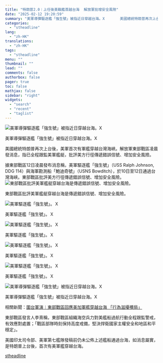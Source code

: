 ```yaml
---
title: "特朗普2.0︱上任後美戰艦首越台海  解放軍批增安全風險"
date: "2025-02-12 19:20:59"
summary: "美軍導彈驅逐艦「強生號」被指近日穿越台海。X       美國總統特朗普再次上台後，美軍首次..."
categories:
  - "stheadline"
lang:
  - "zh-HK"
translations:
  - "zh-HK"
tags:
  - "stheadline"
menu: ""
thumbnail: ""
lead: ""
comments: false
authorbox: false
pager: true
toc: false
mathjax: false
sidebar: "right"
widgets:
  - "search"
  - "recent"
  - "taglist"
---
```


![美軍導彈驅逐艦「強生號」被指近日穿越台海。X](https://image.stheadline.com/f/680p0/0x0/100/none/59abd1679414783077731f98c4cad231/stheadline/inewsmedia/20250212/_2025021218493885014.jpg)

美軍導彈驅逐艦「強生號」被指近日穿越台海。X




美國總統特朗普再次上台後，美軍首次有軍艦穿越台灣海峽。解放軍東部戰區凌晨發消息，指已全程跟監美軍艦艇，批評美方行徑傳遞錯誤信號、增加安全風險。

據東部戰區12日凌晨發布消息稱，美軍驅逐艦「強生號」（USS Ralph Johnson, DDG 114）與海軍勘測船「鮑迪奇號」（USNS Bowditch），於10日至12日通過台灣海峽。東部戰區批評美方行徑傳遞錯誤信號、增加安全風險。
 ![東部戰區批評美軍艦艇穿越台海是傳遞錯誤信號、增加安全風險。](https://image.hkhl.hk/f/1024p0/0x0/100/none/fe889550692026c0fab991e94ab3e2c9/2025-02/5656_0.JPG)


東部戰區批評美軍艦艇穿越台海是傳遞錯誤信號、增加安全風險。



 ![美軍驅逐艦「強生號」。Ｘ](https://image.hkhl.hk/f/1024p0/0x0/100/none/1298222faf9a9d8e966a6321a67d6d1d/2025-02/DDG_114_GMZrIBxawAAB-AI.jpg)


美軍驅逐艦「強生號」。Ｘ



 ![美軍驅逐艦「強生號」。Ｘ](https://image.hkhl.hk/f/1024p0/0x0/100/none/06a3b9d8b581a6123c1f695bf46fcc05/2025-02/DDG_114_GVkB_n7WcAALyNk.jpg)


美軍驅逐艦「強生號」。Ｘ



 ![美軍驅逐艦「強生號」。Ｘ](https://image.hkhl.hk/f/1024p0/0x0/100/none/87af34b4cf5716ba7d2d9e9c7f8b2b64/2025-02/DDG_114_GVkB_qtXAAA7-3-.jpg)


美軍驅逐艦「強生號」。Ｘ



 ![美軍驅逐艦「強生號」。Ｘ](https://image.hkhl.hk/f/1024p0/0x0/100/none/e8f7f28281219e306b9329657771c3b2/2025-02/DDG_114_GVkB_meXsAA-EXA.jpg)


美軍驅逐艦「強生號」。Ｘ



 ![美軍導彈驅逐艦「強生號」被指近日穿越台海。X](https://image.hkhl.hk/f/1024p0/0x0/100/none/ae5dc9cff74cd195c3f67654f528fe33/2025-02/New_Project_456123.jpg)


美軍導彈驅逐艦「強生號」被指近日穿越台海。X




相關新聞：[圍台軍演︱東部戰區回應美加軍艦穿越台海 「行為滋擾攪局」](https://www.stheadline.com/china-politics/3393761/%E5%9C%8D%E5%8F%B0%E8%BB%8D%E6%BC%94%E6%9D%B1%E9%83%A8%E6%88%B0%E5%8D%80%E5%9B%9E%E6%87%89%E7%BE%8E%E5%8A%A0%E8%BB%8D%E8%89%A6%E7%A9%BF%E8%B6%8A%E5%8F%B0%E6%B5%B7-%E8%A1%8C%E7%82%BA%E6%BB%8B%E6%93%BE%E6%94%AA%E5%B1%80)

東部戰區發言人李熹稱，東部戰區組織海空兵力對美艦船過航行動全程跟監警戒，有效應對處置；「戰區部隊時刻保持高度戒備，堅決捍衛國家主權安全和地區和平穩定」。

美國印太司令部、美軍第七艦隊發稿前仍未公佈上述艦船通過台海，如消息屬實，是特朗普上台後，首次有美軍艦穿越台海。

[stheadline](https://std.stheadline.com/realtime/article/2052404/即時-中國-特朗普2-0︱上任後美戰艦首越台海-解放軍批增安全風險)
